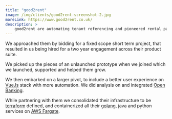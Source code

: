 ```yaml
---
title: "good2rent"
image: /img/clients/good2rent-screenshot-2.jpg
moreLink: https://www.good2rent.co.uk/
description: >
    good2rent are automating tenant referencing and pioneered rental passporting.
---
```


We approached them by bidding for a fixed scope short term project, that resulted in us being hired for a two year engagement across their product suite.
      
      
We picked up the pieces of an unlaunched prototype when we joined which we launched, supported and helped them grow. 


We then embarked on a larger pivot, to include a better user experience on [VueJs](https://vuejs.org/) stack with more automation. We did analysis on and integrated [Open Banking](https://en.wikipedia.org/wiki/Open_banking). 


While partnering with them we consolidated their infrastructure to be [terraform](https://www.terraform.io/) defined, and containerized all their [golang](https://golang.org/), java and python services on [AWS Fargate](https://aws.amazon.com/fargate/).